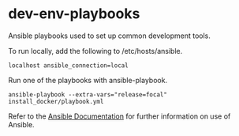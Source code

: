 # dev-env-playbooks
Ansible playbooks used to set up common development tools.

To run locally, add the following to /etc/hosts/ansible.
```
localhost ansible_connection=local
```

Run one of the playbooks with ansible-playbook. 
```
ansible-playbook --extra-vars="release=focal" install_docker/playbook.yml
```
Refer to the [Ansible Documentation](https://docs.ansible.com/) for further information on use of Ansible.
